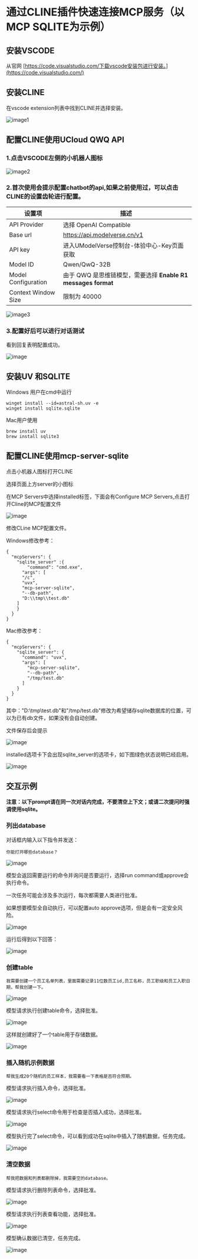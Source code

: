 # 通过CLINE插件快速连接MCP服务（以MCP SQLITE为示例）

## 安装VSCODE

从官网 [https://code.visualstudio.com/下载vscode安装包进行安装。](https://code.visualstudio.com/)

## 安装CLINE

在vscode extension列表中找到CLINE并选择安装。

![image1](https://www-s.ucloud.cn/2025/04/a2f325d3afe05070ee59d10319d5e0f3_1744219330796.png)

## 配置CLINE使用UCloud QWQ API

### 1.点击VSCODE左侧的小机器人图标

![image2](https://www-s.ucloud.cn/2025/04/7476289be66d52f95188a9685ad96a2b_1744368546129.png)

### 2.首次使用会提示配置chatbot的api,如果之前使用过，可以点击CLINE的设置齿轮进行配置。

| 设置项                     | 描述                                                                 |
|---------------------------|---------------------------------------------------------------------|
| API Provider              | 选择 OpenAI Compatible                                              |
| Base url|  https://api.modelverse.cn/v1                                          |
|API key|  进入UModelVerse控制台-体验中心-Key页面获取                                          |
|Model ID | Qwen/QwQ-32B                                           |
| Model Configuration       | 由于 QWQ 是思维链模型，需要选择 **Enable R1 messages format**        |
| Context Window Size       | 限制为 40000                                                         |


![image3](https://www-s.ucloud.cn/2025/04/8fdd8534ac59221dda1debf068c4ba4b_1744219330789.png)

### 3.配置好后可以进行对话测试

看到回复表明配置成功。

![image](https://www-s.ucloud.cn/2025/04/8b3e8cd2ec7a1ac4524291d8fa54d53f_1744219330788.png)

## 安装UV 和SQLITE

Windows 用户在cmd中运行

```
winget install --id=astral-sh.uv -e
winget install sqlite.sqlite
```
 
Mac用户使用

```
brew install uv
brew install sqlite3
```
 
## 配置CLINE使用mcp-server-sqlite

点击小机器人图标打开CLINE

选择页面上方server的小图标

在MCP Servers中选择installed标签，下面会有Configure MCP Servers,点击打开Cline的MCP配置文件

![image](https://www-s.ucloud.cn/2025/04/44185ccda7bfdf90d52ef8fef4421077_1744219330785.png)

修改CLine MCP配置文件。

Windows修改参考：

```
{
  "mcpServers": {
    "sqlite_server" :{
        "command": "cmd.exe",
      "args": [
      "/c",
      "uvx",
      "mcp-server-sqlite",
      "--db-path",
      "D:\\tmp\\test.db"
    ]
    }
  }
}
```
 
Mac修改参考：

```
{
  "mcpServers": {
    "sqlite_server": {
      "command": "uvx",
      "args": [
        "mcp-server-sqlite",
        "--db-path",
        "/tmp/test.db"
      ]
    }
  }
}
```
 
其中："D:\\tmp\\test.db"和"/tmp/test.db"修改为希望储存sqlite数据库的位置，可以为已有db文件，如果没有会自动创建。

文件保存后会提示

![image](https://www-s.ucloud.cn/2025/04/32c28070c025c1cc183861dbc337a3e1_1744219330783.png)

installed选项卡下会出现sqlite_server的选项卡，如下图绿色状态说明已经启用。

![image](https://www-s.ucloud.cn/2025/04/7faa7486521eed8cc82ea77d94063940_1744219330782.png)


## 交互示例

**注意：以下prompt请在同一次对话内完成，不要清空上下文；或请二次提问时强调使用sqlite。**
### 列出database

对话框内输入以下指令并发送：

```
你能打开哪些database？
```
 
![image](https://www-s.ucloud.cn/2025/04/2c6abb7f8542c6f9be6d45c775d62135_1744219330781.png)

模型会返回需要运行的命令并询问是否要运行，选择run command或approve会执行命令。

一次任务可能会涉及多次运行，每次都需要人类进行批准。

如果想要模型全自动执行，可以配置auto approve选项，但是会有一定安全风险。

![image](https://www-s.ucloud.cn/2025/04/8b668dd4878c8fa917ba87db031acdc9_1744219330780.png)

运行后得到以下回答：

![image](https://www-s.ucloud.cn/2025/04/cc2c2543be0cb3505b98b91cd2d8e951_1744219330777.png)

### 创建table

```
我需要创建一个员工名单列表，里面需要记录11位数员工id,员工名称，员工职级和员工入职日期，帮我创建一下。
```
 
![image](https://www-s.ucloud.cn/2025/04/dbd7b094eb5e5b287c23cdf2b184e70b_1744219330774.png)

模型请求执行创建table命令，选择批准。

![image](https://www-s.ucloud.cn/2025/04/e83241b4c15d0c0b9df838ecc149d5d7_1744219330773.png)

这样就创建好了一个table用于存储数据。

![image](https://www-s.ucloud.cn/2025/04/8256f8993e00f06210cfb50ef737e75a_1744219330770.png)

### 插入随机示例数据

```
帮我生成20个随机的员工样本，我需要看一下表格是否符合预期。
```
 
模型请求执行插入命令，选择批准。

![image](https://www-s.ucloud.cn/2025/04/59197da0e18d784151756c8d352b27ad_1744219330766.png)

模型请求执行select命令用于检查是否插入成功，选择批准。

![image](https://www-s.ucloud.cn/2025/04/b7cf5bb4f815d83e2b9ed5457c1b055b_1744219330763.png)

模型执行完了select命令，可以看到成功在sqlite中插入了随机数据，任务完成。

![image](https://www-s.ucloud.cn/2025/04/53081111a50301871aa4044f41767a39_1744219330755.png)



### 清空数据

```
帮我把数据和列表都删除掉，我需要空的database。
```
 
模型请求执行删除列表命令，选择批准。

![image](https://www-s.ucloud.cn/2025/04/ea73eba196390170b4fa0e27039baedf_1744219330752.png)

模型请求执行列表查看功能，选择批准。

![image](https://www-s.ucloud.cn/2025/04/08e19e2605acfc11e2c29504a82dad2f_1744219330746.png)

模型确认数据已清空，任务完成。

![image](https://www-s.ucloud.cn/2025/04/2244261dd3c25c7cc948c69328c9ead0_1744219330742.png)




